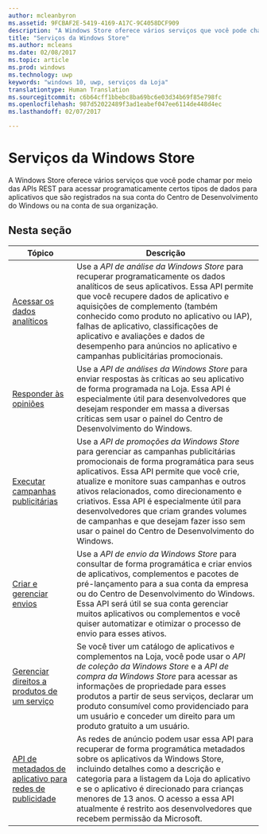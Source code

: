 ```yaml
---
author: mcleanbyron
ms.assetid: 9FCBAF2E-5419-4169-A17C-9C4058DCF909
description: "A Windows Store oferece vários serviços que você pode chamar por meio das APIs REST para acessar programaticamente certos tipos de dados para aplicativos que são registrados na sua conta do Centro de Desenvolvimento do Windows ou na conta de sua organização."
title: "Serviços da Windows Store"
ms.author: mcleans
ms.date: 02/08/2017
ms.topic: article
ms.prod: windows
ms.technology: uwp
keywords: "windows 10, uwp, serviços da Loja"
translationtype: Human Translation
ms.sourcegitcommit: c6b64cff1bbebc8ba69bc6e03d34b69f85e798fc
ms.openlocfilehash: 987d52022489f3ad1eabef047ee6114de448d4ec
ms.lasthandoff: 02/07/2017

---
```


# <a name="windows-store-services"></a>Serviços da Windows Store

A Windows Store oferece vários serviços que você pode chamar por meio das APIs REST para acessar programaticamente certos tipos de dados para aplicativos que são registrados na sua conta do Centro de Desenvolvimento do Windows ou na conta de sua organização.

## <a name="in-this-section"></a>Nesta seção


| Tópico            | Descrição                 |
|------------------|-----------------------------|
| [Acessar os dados analíticos](access-analytics-data-using-windows-store-services.md) | Use a *API de análise da Windows Store* para recuperar programaticamente os dados analíticos de seus aplicativos. Essa API permite que você recupere dados de aplicativo e aquisições de complemento (também conhecido como produto no aplicativo ou IAP), falhas de aplicativo, classificações de aplicativo e avaliações e dados de desempenho para anúncios no aplicativo e campanhas publicitárias promocionais. |
| [Responder às opiniões](respond-to-reviews-using-windows-store-services.md) | Use a *API de análises da Windows Store* para enviar respostas às críticas ao seu aplicativo de forma programada na Loja. Essa API é especialmente útil para desenvolvedores que desejam responder em massa a diversas críticas sem usar o painel do Centro de Desenvolvimento do Windows.  |
| [Executar campanhas publicitárias](run-ad-campaigns-using-windows-store-services.md) | Use a *API de promoções da Windows Store* para gerenciar as campanhas publicitárias promocionais de forma programática para seus aplicativos. Essa API permite que você crie, atualize e monitore suas campanhas e outros ativos relacionados, como direcionamento e criativos. Essa API é especialmente útil para desenvolvedores que criam grandes volumes de campanhas e que desejam fazer isso sem usar o painel do Centro de Desenvolvimento do Windows. |
| [Criar e gerenciar envios](create-and-manage-submissions-using-windows-store-services.md) | Use a *API de envio da Windows Store* para consultar de forma programática e criar envios de aplicativos, complementos e pacotes de pré-lançamento para a sua conta da empresa ou do Centro de Desenvolvimento do Windows. Essa API será útil se sua conta gerenciar muitos aplicativos ou complementos e você quiser automatizar e otimizar o processo de envio para esses ativos. |
| [Gerenciar direitos a produtos de um serviço](view-and-grant-products-from-a-service.md)  | Se você tiver um catálogo de aplicativos e complementos na Loja, você pode usar o *API de coleção da Windows Store* e a *API de compra da Windows Store* para acessar as informações de propriedade para esses produtos a partir de seus serviços, declarar um produto consumível como providenciado para um usuário e conceder um direito para um produto gratuito a um usuário.  |
| [API de metadados de aplicativo para redes de publicidade](app-metadata-api-for-advertising-networks.md)  | As redes de anúncio podem usar essa API para recuperar de forma programática metadados sobre os aplicativos da Windows Store, incluindo detalhes como a descrição e categoria para a listagem da Loja do aplicativo e se o aplicativo é direcionado para crianças menores de 13 anos. O acesso a essa API atualmente é restrito aos desenvolvedores que recebem permissão da Microsoft.  |

